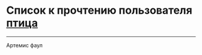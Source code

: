 # Список к прочтению пользователя [птица](https://plus.google.com/113109035723097668062)
---

Артемис фаул

